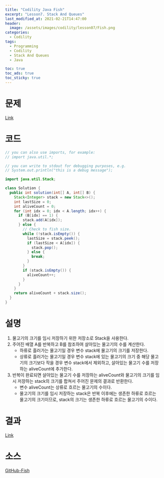 ```yaml
---
title: "Codility Java Fish"
excerpt: "Lesson7. Stack And Queues"
last_modified_at: 2021-02-21T14:47:00
header:
  image: /assets/images/codility/lesson07/Fish.png
categories:
  - Codility
tags:
  - Programming
  - Codility
  - Stack And Queues
  - Java

toc: true
toc_ads: true
toc_sticky: true
---
```

# 문제
[Link](https://app.codility.com/programmers/lessons/7-stacks_and_queues/fish/)

# 코드
```java
// you can also use imports, for example:
// import java.util.*;

// you can write to stdout for debugging purposes, e.g.
// System.out.println("this is a debug message");

import java.util.Stack;

class Solution {
  public int solution(int[] A, int[] B) {
    Stack<Integer> stack = new Stack<>();
    int lastSize = 0;
    int aliveCount = 0;
    for (int idx = 0; idx < A.length; idx++) {
      if (B[idx] == 1) {
        stack.add(A[idx]);
      } else {
        // Check to fish size.
        while (!stack.isEmpty()) {
          lastSize = stack.peek();
          if (lastSize < A[idx]) {
            stack.pop();
          } else {
            break;
          }
        }
        if (stack.isEmpty()) {
          aliveCount++;
        }
      }
    }
    return aliveCount + stack.size();
  }
}
```

# 설명
1. 물고기의 크기를 임시 저장하기 위한 저장소로 Stack을 사용한다.
2. 주어진 배열 A를 반복하고 B를 참조하여 살아있는 물고기의 수를 계산한다.
    - 하류로 흘러가는 물고기일 경우 변수 stack에 물고기의 크기를 저장한다.
    - 상류로 흘러가는 물고기일 경우 변수 stack에 있는 물고기의 크기 중 해당 물고기의 크기보다 작을 경우 변수 stack에서 제외하고, 살아있는 물고기 수를 저장하는 aliveCount에 추가한다.
3. 반복이 완료되면 살아있는 물고기 수를 저장하는 aliveCount와 물고기의 크기를 임시 저장하는 stack의 크기를 합쳐서 주어진 문제의 결과로 반환한다.
    - 변수 aliveCount는 상류로 흐르는 물고기의 수이다.
    - 물고기의 크기를 임시 저장하는 stack은 반복 이후에는 생존한 하류로 흐르는 물고기의 크기이므로, stack의 크기는 생존한 하류로 흐르는 물고기의 수이다.

# 결과
[Link](https://app.codility.com/demo/results/training8R277U-FU3/)

# 소스
[GitHub-Fish](https://github.com/GracefulSoul/Sample/blob/master/src/main/java/gracefulsoul/codility/lesson07/Fish.java)